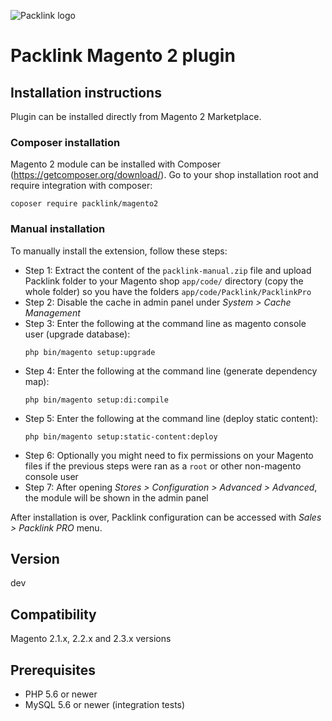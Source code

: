 ![Packlink logo](https://pro.packlink.es/public-assets/common/images/icons/packlink.svg)

# Packlink Magento 2 plugin

## Installation instructions
Plugin can be installed directly from Magento 2 Marketplace.

### Composer installation
Magento 2 module can be installed with Composer (https://getcomposer.org/download/).
Go to your shop installation root and require integration with composer:
```
coposer require packlink/magento2
```

### Manual installation
To manually install the extension, follow these steps:

- Step 1: Extract the content of the `packlink-manual.zip` file and 
upload Packlink folder to your Magento shop `app/code/` directory 
(copy the whole folder) so you have the folders `app/code/Packlink/PacklinkPro`
- Step 2: Disable the cache in admin panel under _System > Cache Management_
- Step 3: Enter the following at the command line as magento console user (upgrade database):
  ```
  php bin/magento setup:upgrade
  ```
- Step 4: Enter the following at the command line (generate dependency map):
  ```
  php bin/magento setup:di:compile
  ```
- Step 5: Enter the following at the command line (deploy static content):
  ```
  php bin/magento setup:static-content:deploy
  ```
- Step 6: Optionally you might need to fix permissions on your Magento files if
the previous steps were ran as a `root` or other non-magento console user
- Step 7: After opening _Stores > Configuration > Advanced > Advanced_, the module will be shown in the admin panel

After installation is over, Packlink configuration can be accessed with _Sales > Packlink PRO_ menu.

## Version
dev

## Compatibility
Magento 2.1.x, 2.2.x and 2.3.x versions

## Prerequisites
- PHP 5.6 or newer
- MySQL 5.6 or newer (integration tests)
